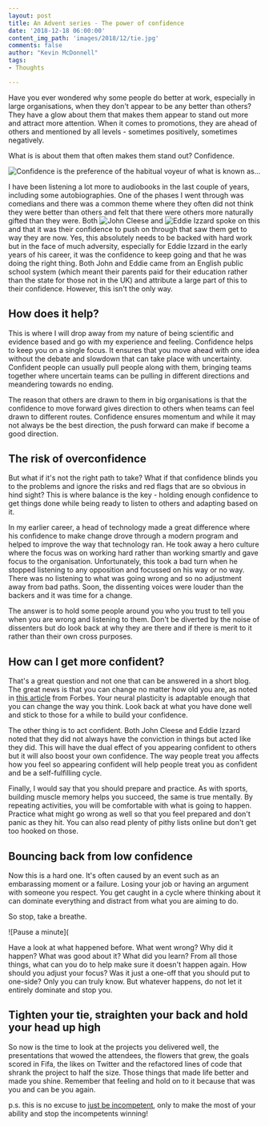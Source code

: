 ```yaml
---
layout: post
title: An Advent series - The power of confidence
date: '2018-12-18 06:00:00'
content_img_path: 'images/2018/12/tie.jpg'
comments: false
author: "Kevin McDonnell"
tags:
- Thoughts

---
```


Have you ever wondered why some people do better at work, especially in large organisations, when they don't appear to be any better than others? They have a glow about them that makes them appear to stand out more and attract more attention. When it comes to promotions, they are ahead of others and mentioned by all levels - sometimes positively, sometimes negatively. 

What is is about them that often makes them stand out? Confidence.

![Confidence is the preference of the habitual voyeur of what is known as...](e.jpg)

I have been listening a lot more to audiobooks in the last couple of years, including some autobiographies. One of the phases I went through was comedians and there was a common theme where they often did not think they were better than others and felt that there were others more naturally gifted than they were. Both ![John Cleese](https://www.audible.co.uk/pd/So-Anyway-Audiobook/B01KG20M68) and ![Eddie Izzard](https://www.audible.co.uk/pd/Believe-Me-Audiobook/B0727KV8RP?qid=1547298136&sr=sr_1_1&ref=a_search_c3_lProduct_1_1&pf_rd_p=c6e316b8-14da-418d-8f91-b3cad83c5183&pf_rd_r=C07CHDQ4P51S9CCDGMP9&) spoke on this and that it was their confidence to push on through that saw them get to way they are now. Yes, this absolutely needs to be backed with hard work but in the face of much adversity, especially for Eddie Izzard in the early years of his career, it was the confidence to keep going and that he was doing the right thing. Both John and Eddie came from an English public school system (which meant their parents paid for their education rather than the state for those not in the UK) and attribute a large part of this to their confidence. However, this isn't the only way.

## How does it help?

This is where I will drop away from my nature of being scientific and evidence based and go with my experience and feeling. Confidence helps to keep you on a single focus. It ensures that you move ahead with one idea without the debate and slowdown that can take place with uncertainty. Confident people can usually pull people along with them, bringing teams together where uncertain teams can be pulling in different directions and meandering towards no ending.

The reason that others are drawn to them in big organisations is that the confidence to move forward gives direction to others when teams can feel drawn to different routes. Confidence ensures momentum and while it may not always be the best direction, the push forward can make if become a good direction.

## The risk of overconfidence

But what if it's not the right path to take? What if that confidence blinds you to the problems and ignore the risks and red flags that are so obvious in hind sight? This is where balance is the key - holding enough confidence to get things done while being ready to listen to others and adapting based on it.

In my earlier career, a head of technology made a great difference where his confidence to make change drove through a modern program and helped to improve the way that technology ran. He took away a hero culture where the focus was on working hard rather than working smartly and gave focus to the organisation. Unfortunately, this took a bad turn when he stopped listening to any opposition and focussed on his way or no way. There was no listening to what was going wrong and so no adjustment away from bad paths. Soon, the dissenting voices were louder than the backers and it was time for a change.

The answer is to hold some people around you who you trust to tell you when you are wrong and listening to them. Don't be diverted by the noise of dissenters but do look back at why they are there and if there is merit to it rather than their own cross purposes.

## How can I get more confident?

That's a great question and not one that can be answered in a short blog. The great news is that you can change no matter how old you are, as noted in [this article](https://www.forbes.com/sites/margiewarrell/2015/02/26/build-self-confidence-5strategies/#6a6feb7b6ade) from Forbes. Your neural plasticity is adaptable enough that you can change the way you think. Look back at what you have done well and stick to those for a while to build your confidence.

The other thing is to act confident. Both John Cleese and Eddie Izzard noted that they did not always have the conviction in things but acted like they did. This will have the dual effect of you appearing confident to others but it will also boost your own confidence. The way people treat you affects how you feel so appearing confident will help people treat you as confident and be a self-fulfilling cycle.

Finally, I would say that you should prepare and practice. As with sports, building muscle memory helps you succeed, the same is true mentally. By repeating activities, you will be comfortable with what is going to happen. Practice what might go wrong as well so that you feel prepared and don't panic as they hit. You can also read plenty of pithy lists online but don't get too hooked on those.

## Bouncing back from low confidence

Now this is a hard one. It's often caused by an event such as an embarassing moment or a failure. Losing your job or having an argument with someone you respect. You get caught in a cycle where thinking about it can dominate everything and distract from what you are aiming to do. 

So stop, take a breathe.

![Pause a minute](

Have a look at what happened before. What went wrong? Why did it happen? What was good about it? What did you learn? From all those things, what can you do to help make sure it doesn't happen again. How should you adjust your focus? Was it just a one-off that you should put to one-side? Only you can truly know. But whatever happens, do not let it entirely dominate and stop you.

## Tighten your tie, straighten your back and hold your head up high

So now is the time to look at the projects you delivered well, the presentations that wowed the attendees, the flowers that grew, the goals scored in Fifa, the likes on Twitter and the refactored lines of code that shrank the project to half the size. Those things that made life better and made you shine. Remember that feeling and hold on to it because that was you and can be you again.

p.s. this is no excuse to [just be incompetent](https://www.sciencealert.com/here-s-why-incompetent-people-often-seem-so-confident), only to make the most of your ability and stop the incompetents winning!